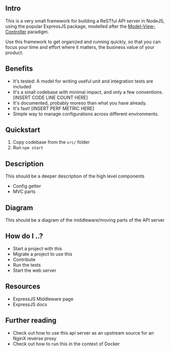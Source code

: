## Intro

This is a very small framework for building a ReSTful API server in NodeJS, using the popular ExpressJS package, modelled after the [Model-View-Controller](https://en.wikipedia.org/wiki/Model–view–controller) paradigm.

Use this framework to get organized and running quickly, so that you can focus your time and effort where it matters, the business value of your product.

## Benefits

- It's tested: A model for writing useful unit and integration tests are included
- It's a small codebase with minimal impact, and only a few conventions. [INSERT CODE LINE COUNT HERE]
- It's documented, probably moreso than what you have already.
- It's fast! [INSERT PERF METRIC HERE]
- Simple way to manage configurations across different environments.

## Quickstart

1. Copy codebase from the `src/` folder
2. Run `npm start`

## Description

This should be a deeper description of the high level components
- Config getter
- MVC parts

## Diagram

This should be a diagram of the middleware/moving parts of the API server

## How do I ..?

- Start a project with this
- Migrate a project to use this
- Contribute
- Run the tests
- Start the web server

## Resources

- ExpressJS Middleware page
- ExpressJS docs

## Further reading

- Check out how to use this api server as an upstream source for an NginX reverse proxy
- Check out how to run this in the context of Docker